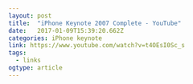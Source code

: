 ```yaml
---
layout: post 
title:  "iPhone Keynote 2007 Complete - YouTube" 
date:   2017-01-09T15:39:20.662Z 
categories: iPhone keynote
link: https://www.youtube.com/watch?v=t4OEsI0Sc_s 
tags:
  - links
ogtype: article 
---
```


